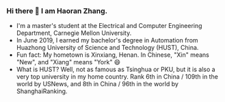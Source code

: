 ### Hi there 👋 I am Haoran Zhang. 
- I'm a master's student at the Electrical and Computer Engineering Department, Carnegie Mellon University.
- In June 2019, I earned my bachelor's degree in Automation from Huazhong University of Science and Technology (HUST), China. 
- Fun fact: My hometown is Xinxiang, Henan. In Chinese, "Xin" means "New", and "Xiang" means "York" 😄
- What is HUST? Well, not as famous as Tsinghua or PKU, but it is also a very top university in my home country. Rank 6th in China / 109th in the world by USNews, and 8th in China / 96th in the world by ShanghaiRanking. 
<!--
**haoran-zh/haoran-zh** is a ✨ _special_ ✨ repository because its `README.md` (this file) appears on your GitHub profile.

Here are some ideas to get you started:

- 🔭 I’m currently working on ...
- 🌱 I’m currently learning ...
- 👯 I’m looking to collaborate on ...
- 🤔 I’m looking for help with ...
- 💬 Ask me about ...
- 📫 How to reach me: ...
- 😄 Pronouns: ...
- ⚡ Fun fact: ...
-->
